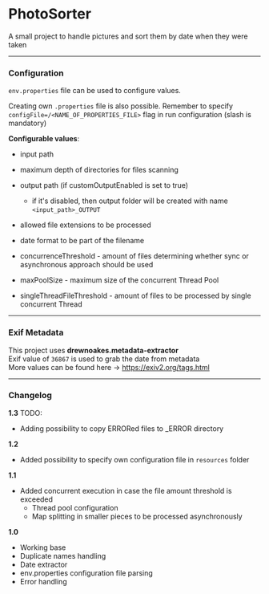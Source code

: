 # PhotoSorter

A small project to handle pictures and sort them by date when they were taken

---
### Configuration
`env.properties` file can be used to configure values.

Creating own `.properties` file is also possible. Remember to specify `configFile=/<NAME_OF_PROPERTIES_FILE>` flag in run configuration (slash is mandatory)
 
**Configurable values**: 
- input path
- maximum depth of directories for files scanning
- output path (if customOutputEnabled is set to true)
  - if it's disabled, then output folder will be created with name `<input_path>_OUTPUT` 
- allowed file extensions to be processed
- date format to be part of the filename

- concurrenceThreshold - amount of files determining whether sync or asynchronous approach should be used
- maxPoolSize - maximum size of the concurrent Thread Pool
- singleThreadFileThreshold - amount of files to be processed by single concurrent Thread

---
### Exif Metadata


This project uses **drewnoakes.metadata-extractor** \
Exif value of `36867` is used to grab the date from metadata \
More values can be found here -> https://exiv2.org/tags.html

---

### Changelog

**1.3** TODO:
- Adding possibility to copy ERRORed files to _ERROR directory

**1.2** 
- Added possibility to specify own configuration file in `resources` folder

**1.1**
- Added concurrent execution in case the file amount threshold is exceeded
  - Thread pool configuration
  - Map splitting in smaller pieces to be processed asynchronously

**1.0** 
- Working base
- Duplicate names handling
- Date extractor
- env.properties configuration file parsing
- Error handling


